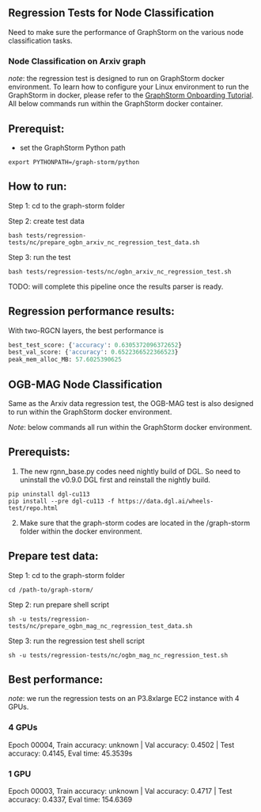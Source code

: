 ## Regression Tests for Node Classification

Need to make sure the performance of GraphStorm on the various node classification tasks. 

### Node Classification on Arxiv graph
*note*: the regression test is designed to run on GraphStorm docker environment. To learn how to configure your Linux environment to run the GraphStorm in docker, please refer to the [GraphStorm Onboarding Tutorial](https://w.amazon.com/bin/view/AWS/AmazonAI/AIRE/GSF/OnboardTutorial). All below commands run within the GraphStorm docker container.

Prerequist:
-----------
- set the GraphStorm Python path
```shell
export PYTHONPATH=/graph-storm/python
```

How to run:
-----------
Step 1: cd to the graph-storm folder

Step 2: create test data
```shell
bash tests/regression-tests/nc/prepare_ogbn_arxiv_nc_regression_test_data.sh
```
Step 3: run the test
```shell
bash tests/regression-tests/nc/ogbn_arxiv_nc_regression_test.sh
```
TODO: will complete this pipeline once the results parser is ready.

Regression performance results:
-------------------------------
With two-RGCN layers, the best performance is 
```python
best_test_score: {'accuracy': 0.6305372096372652}
best_val_score: {'accuracy': 0.6522366522366523}
peak_mem_alloc_MB: 57.6025390625
```

## OGB-MAG Node Classification

Same as the Arxiv data regression test, the OGB-MAG test is also designed to run within the GraphStorm docker environment.

*Note*: below commands all run within the GraphStorm docker environment.

Prerequists:
------------

1. The new rgnn_base.py codes need nightly build of DGL. So need to uninstall the v0.9.0 DGL first and reinstall the nightly build.
```shell
pip uninstall dgl-cu113
pip install --pre dgl-cu113 -f https://data.dgl.ai/wheels-test/repo.html
```
2. Make sure that the graph-storm codes are located in the /graph-storm folder within the docker environment.

Prepare test data:
------------------

Step 1: cd to the graph-storm folder
```shell
cd /path-to/graph-storm/
```

Step 2: run prepare shell script
```shell
sh -u tests/regression-tests/nc/prepare_ogbn_mag_nc_regression_test_data.sh
```

Step 3: run the regression test shell script
```shell
sh -u tests/regression-tests/nc/ogbn_mag_nc_regression_test.sh
```

Best performance:
-----------------
*note*: we run the regression tests on an P3.8xlarge EC2 instance with 4 GPUs.

### 4 GPUs
Epoch 00004, Train accuracy: unknown | Val accuracy: 0.4502 | Test accuracy: 0.4145, Eval time: 45.3539s

### 1 GPU
Epoch 00003, Train accuracy: unknown | Val accuracy: 0.4717 | Test accuracy: 0.4337, Eval time: 154.6369